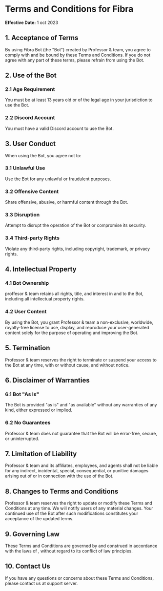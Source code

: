 # Terms and Conditions for Fibra

**Effective Date:**  1 oct 2023

## 1. Acceptance of Terms

By using Fibra Bot (the "Bot") created by Professor & team, you agree to comply with and be bound by these Terms and Conditions. If you do not agree with any part of these terms, please refrain from using the Bot.

## 2. Use of the Bot

### 2.1 Age Requirement

You must be at least 13 years old or of the legal age in your jurisdiction to use the Bot.

### 2.2 Discord Account

You must have a valid Discord account to use the Bot.

## 3. User Conduct

When using the Bot, you agree not to:

### 3.1 Unlawful Use

Use the Bot for any unlawful or fraudulent purposes.

### 3.2 Offensive Content

Share offensive, abusive, or harmful content through the Bot.

### 3.3 Disruption

Attempt to disrupt the operation of the Bot or compromise its security.

### 3.4 Third-party Rights

Violate any third-party rights, including copyright, trademark, or privacy rights.

## 4. Intellectual Property

### 4.1 Bot Ownership

proffesor & team retains all rights, title, and interest in and to the Bot, including all intellectual property rights.

### 4.2 User Content

By using the Bot, you grant Professor & team a non-exclusive, worldwide, royalty-free license to use, display, and reproduce your user-generated content solely for the purpose of operating and improving the Bot.

## 5. Termination

Professor & team reserves the right to terminate or suspend your access to the Bot at any time, with or without cause, and without notice.

## 6. Disclaimer of Warranties

### 6.1 Bot "As Is"

The Bot is provided "as is" and "as available" without any warranties of any kind, either expressed or implied.

### 6.2 No Guarantees

Professor & team does not guarantee that the Bot will be error-free, secure, or uninterrupted.

## 7. Limitation of Liability

Professor & team and its affiliates, employees, and agents shall not be liable for any indirect, incidental, special, consequential, or punitive damages arising out of or in connection with the use of the Bot.

## 8. Changes to Terms and Conditions
Professor & team reserves the right to update or modify these Terms and Conditions at any time. We will notify users of any material changes. Your continued use of the Bot after such modifications constitutes your acceptance of the updated terms.

## 9. Governing Law

These Terms and Conditions are governed by and construed in accordance with the laws of , without regard to its conflict of law principles.

## 10. Contact Us

If you have any questions or concerns about these Terms and Conditions, please contact us at support server.
